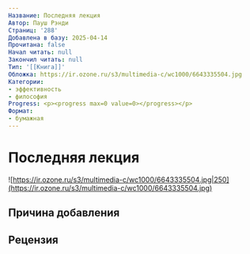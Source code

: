 ```yaml
---
Название: Последняя лекция
Автор: Пауш Рэнди
Страниц: '288'
Добавлена в базу: 2025-04-14
Прочитана: false
Начал читать: null
Закончил читать: null
Тип: '[[Книга]]'
Обложка: https://ir.ozone.ru/s3/multimedia-c/wc1000/6643335504.jpg
Категории:
- эффективность
- философия
Progress: <p><progress max=0 value=0></progress></p>
Формат:
- бумажная
---
```

# Последняя лекция

![https://ir.ozone.ru/s3/multimedia-c/wc1000/6643335504.jpg|250](https://ir.ozone.ru/s3/multimedia-c/wc1000/6643335504.jpg)

## Причина добавления


## Рецензия